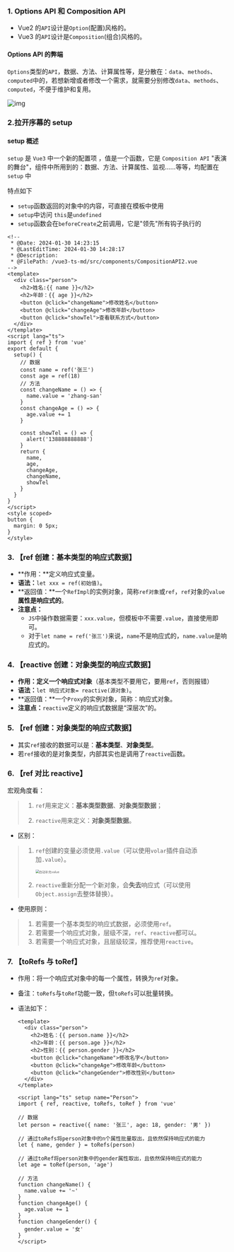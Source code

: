 ### 1. Options API 和 Composition API

- Vue2 的`API`设计是`Option`(配置)风格的。
- Vue3 的`API`设计是`Composition`(组合)风格的。

#### Options API 的弊端

`Options`类型的`API`，数据、方法、计算属性等，是分散在：`data`、`methods`、`computed`中的，若想新增或者修改一个需求，就需要分别修改`data`、`methods`、`computed`，不便于维护和复用。

![img](https://github.com/xuchp/typora-pics/blob/main/images/27764adda45a5aa388cb8f55affa3178831-20240130114549239.gif)

### 2.拉开序幕的 setup

#### setup 概述

`setup` 是 `Vue3` 中一个新的配置项 ，值是一个函数，它是 `Composition API` "表演的舞台"，组件中所用到的：数据、方法、计算属性、监视……等等，均配置在 `setup` 中

特点如下

- `setup`函数返回的对象中的内容，可直接在模板中使用
- `setup`中访问 `this`是`undefined`
- `setup`函数会在`beforeCreate`之前调用，它是"领先"所有钩子执行的

```vue
<!--
 * @Date: 2024-01-30 14:23:15
 * @LastEditTime: 2024-01-30 14:28:17
 * @Description: 
 * @FilePath: /vue3-ts-md/src/components/CompositionAPI2.vue
-->
<template>
  <div class="person">
    <h2>姓名:{{ name }}</h2>
    <h2>年龄：{{ age }}</h2>
    <button @click="changeName">修改姓名</button>
    <button @click="changeAge">修改年龄</button>
    <button @click="showTel">查看联系方式</button>
  </div>
</template>
<script lang="ts">
import { ref } from 'vue'
export default {
  setup() {
    // 数据
    const name = ref('张三')
    const age = ref(18)
    // 方法
    const changeName = () => {
      name.value = 'zhang-san'
    }
    const changeAge = () => {
      age.value += 1
    }

    const showTel = () => {
      alert('138888888888')
    }
    return {
      name,
      age,
      changeAge,
      changeName,
      showTel
    }
  }
}
</script>
<style scoped>
button {
  margin: 0 5px;
}
</style>
```

### 3. 【ref 创建：基本类型的响应式数据】

- **作用：**定义响应式变量。
- **语法：**`let xxx = ref(初始值)`。
- **返回值：**一个`RefImpl`的实例对象，简称`ref对象`或`ref`，`ref`对象的`value`**属性是响应式的**。
- **注意点：**
  - `JS`中操作数据需要：`xxx.value`，但模板中不需要`.value`，直接使用即可。
  - 对于`let name = ref('张三')`来说，`name`不是响应式的，`name.value`是响应式的。

### 4. 【reactive 创建：对象类型的响应式数据】

- **作用：**定义一个**响应式对象**（基本类型不要用它，要用`ref`，否则报错）
- **语法：**`let 响应式对象= reactive(源对象)`。
- **返回值：**一个`Proxy`的实例对象，简称：响应式对象。
- **注意点：**`reactive`定义的响应式数据是“深层次”的。

### 5. 【ref 创建：对象类型的响应式数据】

- 其实`ref`接收的数据可以是：**基本类型**、**对象类型**。
- 若`ref`接收的是对象类型，内部其实也是调用了`reactive`函数。

### 6. 【ref 对比 reactive】

宏观角度看：

> 1. `ref`用来定义：**基本类型数据**、**对象类型数据**；
>
> 2. `reactive`用来定义：**对象类型数据**。

- 区别：

> 1. `ref`创建的变量必须使用`.value`（可以使用`volar`插件自动添加`.value`）。
>
>    <img src="https://github.com/xuchp/typora-pics/blob/main/images/%E8%87%AA%E5%8A%A8%E8%A1%A5%E5%85%85value.png" alt="自动补充value" style="zoom:50%;" />
>
> 2. `reactive`重新分配一个新对象，会**失去**响应式（可以使用`Object.assign`去整体替换）。

- 使用原则：

> 1. 若需要一个基本类型的响应式数据，必须使用`ref`。
> 2. 若需要一个响应式对象，层级不深，`ref`、`reactive`都可以。
> 3. 若需要一个响应式对象，且层级较深，推荐使用`reactive`。

### 7. 【toRefs 与 toRef】

- 作用：将一个响应式对象中的每一个属性，转换为`ref`对象。

- 备注：`toRefs`与`toRef`功能一致，但`toRefs`可以批量转换。

- 语法如下：

  ```vue
  <template>
    <div class="person">
      <h2>姓名：{{ person.name }}</h2>
      <h2>年龄：{{ person.age }}</h2>
      <h2>性别：{{ person.gender }}</h2>
      <button @click="changeName">修改名字</button>
      <button @click="changeAge">修改年龄</button>
      <button @click="changeGender">修改性别</button>
    </div>
  </template>

  <script lang="ts" setup name="Person">
  import { ref, reactive, toRefs, toRef } from 'vue'

  // 数据
  let person = reactive({ name: '张三', age: 18, gender: '男' })

  // 通过toRefs将person对象中的n个属性批量取出，且依然保持响应式的能力
  let { name, gender } = toRefs(person)

  // 通过toRef将person对象中的gender属性取出，且依然保持响应式的能力
  let age = toRef(person, 'age')

  // 方法
  function changeName() {
    name.value += '~'
  }
  function changeAge() {
    age.value += 1
  }
  function changeGender() {
    gender.value = '女'
  }
  </script>
  ```
